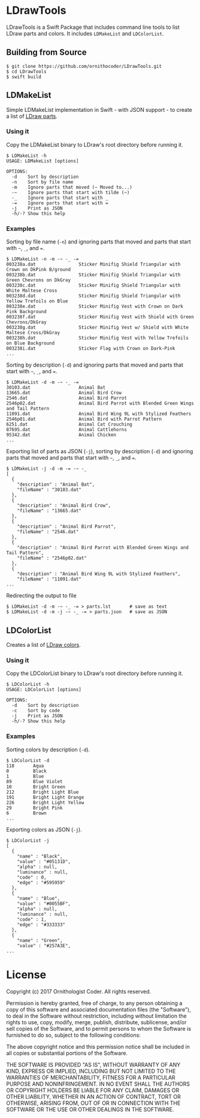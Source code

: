 # LDrawTools

LDrawTools is a Swift Package that includes command line tools to list LDraw parts and colors. It includes ``LDMakeList`` and ``LDColorList``.

## Building from Source

```
$ git clone https://github.com/ornithocoder/LDrawTools.git
$ cd LDrawTools
$ swift build
```

## LDMakeList

Simple LDMakeList implementation in Swift - with JSON support - to create a list of [LDraw parts](http://www.ldraw.org/parts/latest-parts.html).

### Using it

Copy the LDMakeList binary to LDraw's root directory before running it.

```
$ LDMakeList -h
USAGE: LDMakeList [options]

OPTIONS:
  -d	Sort by description
  -n	Sort by file name
  -m	Ignore parts that moved (~ Moved to...)
  -~	Ignore parts that start with tilde (~)
  -_	Ignore parts that start with _
  -=	Ignore parts that start with =
  -j	Print as JSON
  -h/-?	Show this help
```

### Examples

Sorting by file name (``-n``) and ignoring parts that moved and parts that start with ``~``, ``_``, and ``=``.

```
$ LDMakeList -n -m -~ -_ -=
003238a.dat                Sticker Minifig Shield Triangular with Crown on DkPink B/ground
003238b.dat                Sticker Minifig Shield Triangular with Green Chevrons on DkGray
003238c.dat                Sticker Minifig Shield Triangular with White Maltese Cross
003238d.dat                Sticker Minifig Shield Triangular with Yellow Trefoils on Blue
003238e.dat                Sticker Minifig Vest with Crown on Dark Pink Background
003238f.dat                Sticker Minifig Vest with Shield with Green Chevrons/DkGray
003238g.dat                Sticker Minifig Vest w/ Shield with White Maltese Cross/DkGray
003238h.dat                Sticker Minifig Vest with Yellow Trefoils on Blue Background
003238i.dat                Sticker Flag with Crown on Dark-Pink
...
```

Sorting by description (``-d``) and ignoring parts that moved and parts that start with ``~``, ``_``, and ``=``.

```
$ LDMakeList -d -m -~ -_ -=
30103.dat                  Animal Bat
13665.dat                  Animal Bird Crow
2546.dat                   Animal Bird Parrot
2546p02.dat                Animal Bird Parrot with Blended Green Wings and Tail Pattern
11091.dat                  Animal Bird Wing 9L with Stylized Feathers
2546p01.dat                Animal Bird with Parrot Pattern
6251.dat                   Animal Cat Crouching
87695.dat                  Animal Cattlehorns
95342.dat                  Animal Chicken
...
```

Exporting list of parts as JSON (``-j``), sorting by description (``-d``) and ignoring parts that moved and parts that start with ``~``, ``_``, and ``=``.

```
$ LDMakeList -j -d -m -= -~ -_
[
  {
    "description" : "Animal Bat",
    "fileName" : "30103.dat"
  },
  {
    "description" : "Animal Bird Crow",
    "fileName" : "13665.dat"
  },
  {
    "description" : "Animal Bird Parrot",
    "fileName" : "2546.dat"
  },
  {
    "description" : "Animal Bird Parrot with Blended Green Wings and Tail Pattern",
    "fileName" : "2546p02.dat"
  },
  {
    "description" : "Animal Bird Wing 9L with Stylized Feathers",
    "fileName" : "11091.dat"
...
```

Redirecting the output to file

```
$ LDMakeList -d -m -~ -_ -= > parts.lst       # save as text
$ LDMakeList -d -m -j -~ -_ -= > parts.json   # save as JSON
```

## LDColorList

Creates a list of [LDraw colors](http://www.ldraw.org/article/547.html).

### Using it

Copy the LDColorList binary to LDraw's root directory before running it.

```
$ LDColorList -h
USAGE: LDColorList [options]

OPTIONS:
  -d	Sort by description
  -c	Sort by code
  -j	Print as JSON
  -h/-?	Show this help
```

### Examples

Sorting colors by description (``-d``).

```
$ LDColorList -d
118       Aqua
0         Black
1         Blue
89        Blue Violet
10        Bright Green
212       Bright Light Blue
191       Bright Light Orange
226       Bright Light Yellow
29        Bright Pink
6         Brown
...
```

Exporting colors as JSON (``-j``).

```
$ LDColorList -j
[
  {
    "name" : "Black",
    "value" : "#05131D",
    "alpha" : null,
    "luminance" : null,
    "code" : 0,
    "edge" : "#595959"
  },
  {
    "name" : "Blue",
    "value" : "#0055BF",
    "alpha" : null,
    "luminance" : null,
    "code" : 1,
    "edge" : "#333333"
  },
  {
    "name" : "Green",
    "value" : "#257A3E",
...
```

# License

Copyright (c) 2017 Ornithologist Coder. All rights reserved.

Permission is hereby granted, free of charge, to any person obtaining a copy of this software and associated documentation files (the "Software"), to deal in the Software without restriction, including without limitation the rights to use, copy, modify, merge, publish, distribute, sublicense, and/or sell copies of the Software, and to permit persons to whom the Software is furnished to do so, subject to the following conditions:

The above copyright notice and this permission notice shall be included in all copies or substantial portions of the Software.

THE SOFTWARE IS PROVIDED "AS IS", WITHOUT WARRANTY OF ANY KIND, EXPRESS OR IMPLIED, INCLUDING BUT NOT LIMITED TO THE WARRANTIES OF MERCHANTABILITY, FITNESS FOR A PARTICULAR PURPOSE AND NONINFRINGEMENT. IN NO EVENT SHALL THE AUTHORS OR COPYRIGHT HOLDERS BE LIABLE FOR ANY CLAIM, DAMAGES OR OTHER LIABILITY, WHETHER IN AN ACTION OF CONTRACT, TORT OR OTHERWISE, ARISING FROM, OUT OF OR IN CONNECTION WITH THE SOFTWARE OR THE USE OR OTHER DEALINGS IN THE SOFTWARE.
